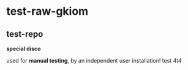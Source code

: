 # test-raw-gkiom
## test-repo

**special disco** 

used for **manual testing**, by an independent user installation! test 4t4
